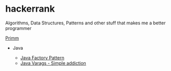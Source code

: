 # hackerrank
Algorithms, Data Structures, Patterns and other stuff that makes me a better programmer
<p>
  <a href="https://github.com/kravenor/hackerrank/blob/master/src/hackerrank/Primm.java"> Primm</a>
<ul>
  <li>Java</li>
  <ul>
  <li><a href="https://github.com/kravenor/hackerrank/blob/master/src/Java/JavaFactoryPattern.java">Java Factory Pattern</a>
  <li><a href="https://github.com/kravenor/hackerrank/tree/master/Java/Varags%20-%20Simple%20Addiction">Java Varags - Simple addiction</a>
  </ul>
</ul>
</p>

